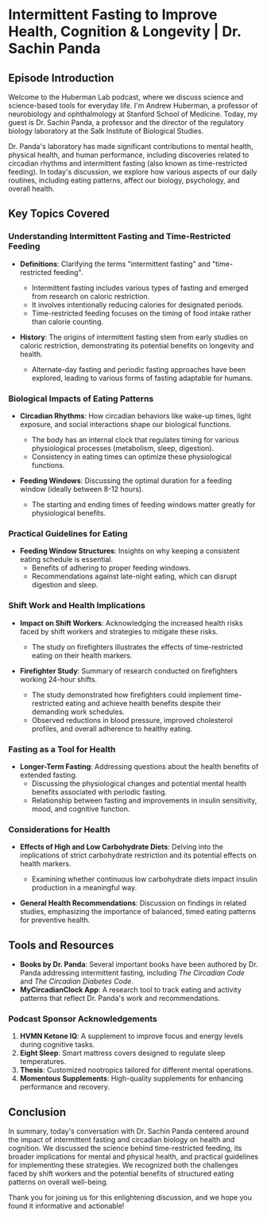 # Intermittent Fasting to Improve Health, Cognition & Longevity | Dr. Sachin Panda

## Episode Introduction
Welcome to the Huberman Lab podcast, where we discuss science and science-based tools for everyday life. I'm Andrew Huberman, a professor of neurobiology and ophthalmology at Stanford School of Medicine. Today, my guest is Dr. Sachin Panda, a professor and the director of the regulatory biology laboratory at the Salk Institute of Biological Studies.

Dr. Panda's laboratory has made significant contributions to mental health, physical health, and human performance, including discoveries related to circadian rhythms and intermittent fasting (also known as time-restricted feeding). In today's discussion, we explore how various aspects of our daily routines, including eating patterns, affect our biology, psychology, and overall health.

## Key Topics Covered
### Understanding Intermittent Fasting and Time-Restricted Feeding
- **Definitions**: Clarifying the terms "intermittent fasting" and "time-restricted feeding".
  - Intermittent fasting includes various types of fasting and emerged from research on caloric restriction.
  - It involves intentionally reducing calories for designated periods.
  - Time-restricted feeding focuses on the timing of food intake rather than calorie counting.

- **History**: The origins of intermittent fasting stem from early studies on caloric restriction, demonstrating its potential benefits on longevity and health.
  - Alternate-day fasting and periodic fasting approaches have been explored, leading to various forms of fasting adaptable for humans.

### Biological Impacts of Eating Patterns
- **Circadian Rhythms**: How circadian behaviors like wake-up times, light exposure, and social interactions shape our biological functions.
  - The body has an internal clock that regulates timing for various physiological processes (metabolism, sleep, digestion).
  - Consistency in eating times can optimize these physiological functions.

- **Feeding Windows**: Discussing the optimal duration for a feeding window (ideally between 8-12 hours).
  - The starting and ending times of feeding windows matter greatly for physiological benefits.

### Practical Guidelines for Eating
- **Feeding Window Structures**: Insights on why keeping a consistent eating schedule is essential.
  - Benefits of adhering to proper feeding windows.
  - Recommendations against late-night eating, which can disrupt digestion and sleep.

### Shift Work and Health Implications
- **Impact on Shift Workers**: Acknowledging the increased health risks faced by shift workers and strategies to mitigate these risks.
  - The study on firefighters illustrates the effects of time-restricted eating on their health markers.

- **Firefighter Study**: Summary of research conducted on firefighters working 24-hour shifts.
  - The study demonstrated how firefighters could implement time-restricted eating and achieve health benefits despite their demanding work schedules.
  - Observed reductions in blood pressure, improved cholesterol profiles, and overall adherence to healthy eating.

### Fasting as a Tool for Health
- **Longer-Term Fasting**: Addressing questions about the health benefits of extended fasting.
  - Discussing the physiological changes and potential mental health benefits associated with periodic fasting.
  - Relationship between fasting and improvements in insulin sensitivity, mood, and cognitive function.

### Considerations for Health
- **Effects of High and Low Carbohydrate Diets**: Delving into the implications of strict carbohydrate restriction and its potential effects on health markers.
  - Examining whether continuous low carbohydrate diets impact insulin production in a meaningful way.

- **General Health Recommendations**: Discussion on findings in related studies, emphasizing the importance of balanced, timed eating patterns for preventive health.

## Tools and Resources
- **Books by Dr. Panda**: Several important books have been authored by Dr. Panda addressing intermittent fasting, including *The Circadian Code* and *The Circadian Diabetes Code*.
- **MyCircadianClock App**: A research tool to track eating and activity patterns that reflect Dr. Panda's work and recommendations.

### Podcast Sponsor Acknowledgements
1. **HVMN Ketone IQ**: A supplement to improve focus and energy levels during cognitive tasks.
2. **Eight Sleep**: Smart mattress covers designed to regulate sleep temperatures.
3. **Thesis**: Customized nootropics tailored for different mental operations.
4. **Momentous Supplements**: High-quality supplements for enhancing performance and recovery.

## Conclusion
In summary, today's conversation with Dr. Sachin Panda centered around the impact of intermittent fasting and circadian biology on health and cognition. We discussed the science behind time-restricted feeding, its broader implications for mental and physical health, and practical guidelines for implementing these strategies. We recognized both the challenges faced by shift workers and the potential benefits of structured eating patterns on overall well-being.

Thank you for joining us for this enlightening discussion, and we hope you found it informative and actionable!